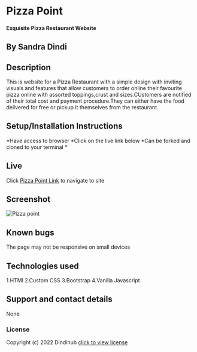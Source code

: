 # Pizza Point
#### Exquisite Pizza Restaurant Website 
## By Sandra Dindi
## Description
This is website for a Pizza Restaurant with a simple design with inviting visuals and features that allow customers to order online their favourite pizza online with assorted toppings,crust and sizes.CUstomers are notified of their total cost and payment procedure.They can either have the food delivered for free or pickup it themselves from the restaurant. 
## Setup/Installation Instructions
*Have access to browser
*Click on the live link below 
*Can be forked and cloned to your terminal
*
## Live

Click [Pizza Point Link]() to navigate to site

## Screenshot
![Pizza point](Images/restaurantscreenshot.png)
## Known bugs
The page may not be responsive on small devices
## Technologies used
1.HTMl
2.Custom CSS
3.Bootstrap
4.Vanilla Javascript
## Support and contact details
None
### License
Copyright (c) 2022 Dindihub [click to view license](LICENSE)
